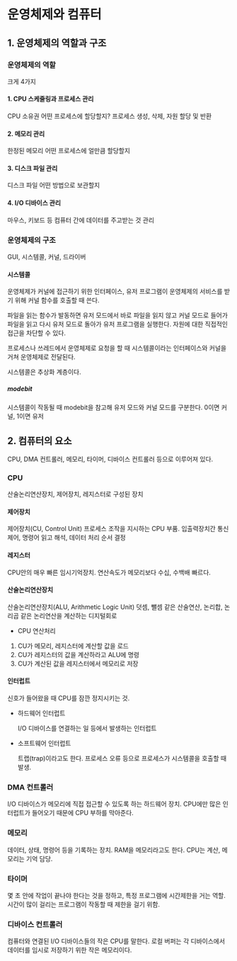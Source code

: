 # 운영체제와 컴퓨터

## 1. 운영체제의 역할과 구조
### 운영체제의 역할
크게 4가지
#### 1. CPU 스케줄링과 프로세스 관리
CPU 소유권 어떤 프로세스에 할당할지? 프로세스 생성, 삭제, 자원 할당 및 반환
#### 2. 메모리 관리
한정된 메모리 어떤 프로세스에 얼만큼 할당할지
#### 3. 디스크 파일 관리
디스크 파일 어떤 방법으로 보관할지
#### 4. I/O 디바이스 관리
마우스, 키보드 등 컴퓨터 간에 데이터를 주고받는 것 관리

### 운영체제의 구조
GUI, 시스템콜, 커널, 드라이버

#### 시스템콜
운영체제가 커널에 접근하기 위한 인터페이스, 유저 프로그램이 운영체제의 서비스를 받기 위해 커널 함수를 호출할 때 쓴다.

파일을 읽는 함수가 발동하면 유저 모드에서 바로 파일을 읽지 않고 커널 모드로 들어가 파일을 읽고 다시 유저 모드로 돌아가 유저 프로그램을 실행한다. 자원에 대한 직접적인 접근을 차단할 수 있다.

프로세스나 쓰레드에서 운영체제로 요청을 할 때 시스템콜이라는 인터페이스와 커널을 거쳐 운영체제로 전달된다.

시스템콜은 추상화 계층이다.

##### modebit
시스템콜이 작동될 때 modebit을 참고해 유저 모드와 커널 모드를 구분한다. 0이면 커널, 1이면 유저

## 2. 컴퓨터의 요소
CPU, DMA 컨트롤러, 메모리, 타이머, 디바이스 컨트롤러 등으로 이루어져 있다.

### CPU
산술논리연산장치, 제어장치, 레지스터로 구성된 장치

#### 제어장치
제어장치(CU, Control Unit) 프로세스 조작을 지시하는 CPU 부품.
입출력장치간 통신 제어, 명령어 읽고 해석, 데이터 처리 순서 결정

#### 레지스터
CPU안의 매우 빠른 임시기억장치.
연산속도가 메모리보다 수십, 수백배 빠르다.

#### 산술논리연산장치
산술논리연산장치(ALU, Arithmetic Logic Unit) 덧셈, 뺄셈 같은 산술연산, 논리합, 논리곱 같은 논리연산을 계산하는 디지털회로

- CPU 연산처리
1. CU가 메모리, 레지스터에 계산할 값을 로드
2. CU가 레지스터의 값을 계산하라고 ALU에 명령
3. CU가 계산된 값을 레지스터에서 메모리로 저장

#### 인터럽트
신호가 들어왔을 때 CPU를 잠깐 정지시키는 것.

- 하드웨어 인터럽트
  
  I/O 디바이스를 연결하는 일 등에서 발생하는 인터럽트
- 소프트웨어 인터럽트
  
  트랩(trap)이라고도 한다. 프로세스 오류 등으로 프로세스가 시스템콜을 호출할 때 발생.

### DMA 컨트롤러
I/O 디바이스가 메모리에 직접 접근할 수 있도록 하는 하드웨어 장치.
CPU에만 많은 인터럽트가 들어오기 때문에 CPU 부하를 막아준다.

### 메모리
데이터, 상태, 명령어 등을 기록하는 장치. RAM을 메모리라고도 한다.
CPU는 계산, 메모리는 기억 담당.

### 타이머
몇 초 안에 작업이 끝나야 한다는 것을 정하고, 특정 프로그램에 시간제한을 거는 역할. 시간이 많이 걸리는 프로그램이 작동할 때 제한을 걸기 위함.

### 디바이스 컨트롤러
컴퓨터와 연결된 I/O 디바이스들의 작은 CPU를 말한다. 로컬 버퍼는 각 디바이스에서 데이터를 임시로 저장하기 위한 작은 메모리이다.